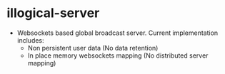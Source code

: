 # illogical-server
* Websockets based global broadcast server. Current implementation includes:
    * Non persistent user data (No data retention)
    * In place memory websockets mapping (No distributed server mapping)